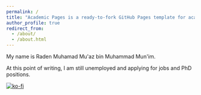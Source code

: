 ```yaml
---
permalink: /
title: "Academic Pages is a ready-to-fork GitHub Pages template for academic personal websites"
author_profile: true
redirect_from: 
  - /about/
  - /about.html
---
```


My name is Raden Muhamad Mu'az bin Muhammad Mun'im.

At this point of writing, I am still unemployed and applying for jobs and PhD positions.

[![ko-fi](https://ko-fi.com/img/githubbutton_sm.svg)](https://ko-fi.com/N4N0191W6B)

